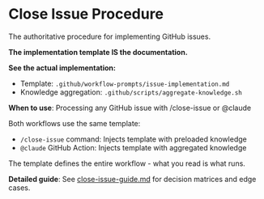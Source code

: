 # Close Issue Procedure

The authoritative procedure for implementing GitHub issues.

**The implementation template IS the documentation.**

**See the actual implementation:**
- Template: `.github/workflow-prompts/issue-implementation.md`
- Knowledge aggregation: `.github/scripts/aggregate-knowledge.sh`

**When to use**: Processing any GitHub issue with /close-issue or @claude

Both workflows use the same template:
- `/close-issue` command: Injects template with preloaded knowledge
- `@claude` GitHub Action: Injects template with aggregated knowledge

The template defines the entire workflow - what you read is what runs.

**Detailed guide**: See [close-issue-guide.md](/.github/ISSUE_TEMPLATE/close-issue-guide.md) for decision matrices and edge cases.